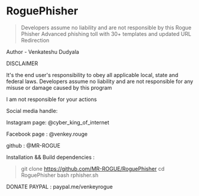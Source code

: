 # RoguePhisher
>Developers assume no liability and are not responsible by this Rogue Phisher
>Advanced phishing toll with 30+ templates and updated URL Redirection

Author - Venkateshu Dudyala

DISCLAIMER

It's the end user's responsibility to obey all applicable local, state and federal laws. Developers assume no liability and are not responsible for any misuse or damage caused by this program

I am not responsible for your actions


Social media handle:

Instagram page: @cyber_king_of_internet

Facebook page : @venkey.rouge

github : @MR-ROGUE


Installation && Build dependencies :

>git clone https://github.com/MR-ROGUE/RoguePhisher
>cd RoguePhisher
>bash rphisher.sh

DONATE
PAYPAL : paypal.me/venkeyrogue

